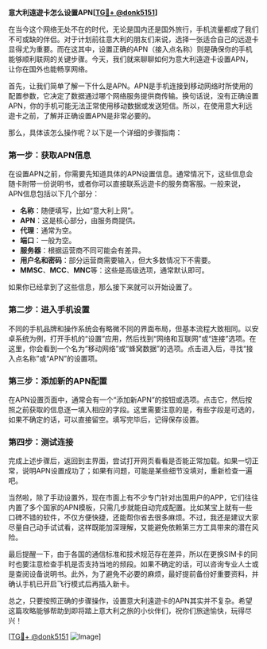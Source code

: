 **意大利遠遊卡怎么设置APN[[TG💪+ @donk5151](https://t.me/s/donk5151)]**

在当今这个网络无处不在的时代，无论是国内还是国外旅行，手机流量都成了我们不可或缺的伴侣。对于计划前往意大利的朋友们来说，选择一张适合自己的远遊卡显得尤为重要。而在这其中，设置正确的APN（接入点名称）则是确保你的手机能够顺利联网的关键步骤。今天，我们就来聊聊如何为意大利遠遊卡设置APN，让你在国外也能畅享网络。

首先，让我们简单了解一下什么是APN。APN是手机连接到移动网络时所使用的配置参数，它决定了数据通过哪个网络服务提供商传输。换句话说，没有正确设置APN，你的手机可能无法正常使用移动数据或发送短信。所以，在使用意大利远遊卡之前，了解并正确设置APN是非常必要的。

那么，具体该怎么操作呢？以下是一个详细的步骤指南：

### 第一步：获取APN信息

在设置APN之前，你需要先知道具体的APN设置信息。通常情况下，这些信息会随卡附带一份说明书，或者你可以直接联系远遊卡的服务商客服。一般来说，APN信息包括以下几个部分：

- **名称**：随便填写，比如“意大利上网”。
- **APN**：这是核心部分，由服务商提供。
- **代理**：通常为空。
- **端口**：一般为空。
- **服务器**：根据运营商不同可能会有差异。
- **用户名和密码**：部分运营商需要输入，但大多数情况下不需要。
- **MMSC**、**MCC**、**MNC**等：这些是高级选项，通常默认即可。

如果你已经拿到了这些信息，那么接下来就可以开始设置了。

### 第二步：进入手机设置

不同的手机品牌和操作系统会有略微不同的界面布局，但基本流程大致相同。以安卓系统为例，打开手机的“设置”应用，然后找到“网络和互联网”或“连接”选项。在这里，你会看到一个名为“移动网络”或“蜂窝数据”的选项。点击进入后，寻找“接入点名称”或“APN”的设置项。

### 第三步：添加新的APN配置

在APN设置页面中，通常会有一个“添加新APN”的按钮或选项。点击它，然后按照之前获取的信息逐一填入相应的字段。这里需要注意的是，有些字段是可选的，如果不确定的话，可以直接留空。填写完毕后，记得保存设置。

### 第四步：测试连接

完成上述步骤后，返回到主界面，尝试打开网页看看是否能正常加载。如果一切正常，说明APN设置成功了；如果有问题，可能是某些细节没填对，重新检查一遍吧。

当然啦，除了手动设置外，现在市面上有不少专门针对出国用户的APP，它们往往内置了多个国家的APN模板，只需几步就能自动完成配置。比如某宝上就有一些口碑不错的软件，不仅方便快捷，还能帮你省去很多麻烦。不过，我还是建议大家尽量自己动手试试看，这样既能加深理解，又能避免依赖第三方工具带来的潜在风险。

最后提醒一下，由于各国的通信标准和技术规范存在差异，所以在更换SIM卡的同时也要注意检查手机是否支持当地的频段。如果不确定的话，可以咨询专业人士或是查阅设备说明书。此外，为了避免不必要的麻烦，最好提前备份好重要资料，并确认手机已开启飞行模式后再插入新卡。

总之，只要按照正确的步骤操作，设置意大利遠遊卡的APN其实并不复杂。希望这篇攻略能够帮助到即将踏上意大利之旅的小伙伴们，祝你们旅途愉快，玩得尽兴！

[[TG💪+ @donk5151](https://t.me/s/donk5151) ![Image](https://i.postimg.cc/rwNCRYN7/Snipaste-2025-04-30-17-27-05.png)]
